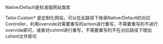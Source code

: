 Native/Default是标准版网站类库

Tailor.Custom* 是定制化网站，可以在此路径下继承Native/Default的对应Controller，利用overvide对需要重写的action进行重写，不需要重写的不进行overvide即可，或者对cshtml进行重写，不需要重写的不在对应路径下增加cshtml文件即可
